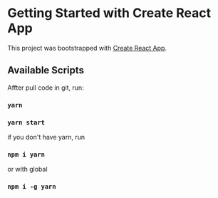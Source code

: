 # Getting Started with Create React App

This project was bootstrapped with [Create React App](https://github.com/facebook/create-react-app).

## Available Scripts

Affter pull code in git, run:

### `yarn`
### `yarn start`

if you don't have yarn, run

### `npm i yarn`
or with global
### `npm i -g yarn`  

